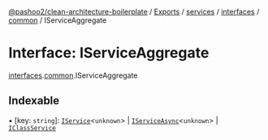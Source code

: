 [@pashoo2/clean-architecture-boilerplate](../README.md) / [Exports](../modules.md) / [services](../modules/services.md) / [interfaces](../modules/services.interfaces.md) / [common](../modules/services.interfaces.common.md) / IServiceAggregate

# Interface: IServiceAggregate

[interfaces](../modules/services.interfaces.md).[common](../modules/services.interfaces.common.md).IServiceAggregate

## Indexable

▪ [key: `string`]: [`IService`](services.interfaces.common.iservice.md)<`unknown`\> \| [`IServiceAsync`](services.interfaces.common.iserviceasync.md)<`unknown`\> \| [`IClassService`](services.interfaces.common.iclassservice.md)

